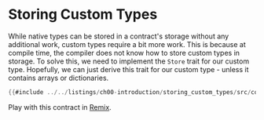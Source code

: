# Storing Custom Types

While native types can be stored in a contract's storage without any additional work, custom types require a bit more work. This is because at compile time, the compiler does not know how to store custom types in storage. To solve this, we need to implement the `Store` trait for our custom type. Hopefully, we can just derive this trait for our custom type - unless it contains arrays or dictionaries.

```rust
{{#include ../../listings/ch00-introduction/storing_custom_types/src/contract.cairo}}
```

Play with this contract in [Remix](https://remix.ethereum.org/?#activate=Starknet&url=https://github.com/NethermindEth/StarknetByExample/blob/main/listings/ch00-introduction/storing_custom_types/src/contract.cairo).
